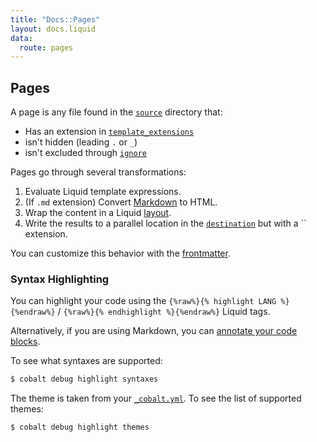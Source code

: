 ```yaml
---
title: "Docs::Pages"
layout: docs.liquid
data:
  route: pages
---
```

## Pages

A page is any file found in the [`source`](/docs/config) directory that:
- Has an extension in [`template_extensions`](/docs/config)
- isn't hidden (leading `.` or `_`)
- isn't excluded through [`ignore`](/docs/config)

Pages go through several transformations:
1. Evaluate Liquid template expressions.
2. (If `.md` extension) Convert [Markdown](http://commonmark.org/help/) to HTML.
3. Wrap the content in a Liquid [layout](/docs/layouts).
4. Write the results to a parallel location in the [`destination`](/docs/config) but with a `` extension.

You can customize this behavior with the [frontmatter](/docs/front).

### Syntax Highlighting

You can highlight your code using the `{%raw%}{% highlight LANG %}{%endraw%}` / `{%raw%}{% endhighlight %}{%endraw%}` Liquid tags.

Alternatively, if you are using Markdown, you can [annotate your code
blocks](https://help.github.com/articles/creating-and-highlighting-code-blocks/#syntax-highlighting).

To see what syntaxes are supported:
```sh
$ cobalt debug highlight syntaxes
```

The theme is taken from your [`_cobalt.yml`](/docs/config).  To see the list of supported themes:
```sh
$ cobalt debug highlight themes
```
